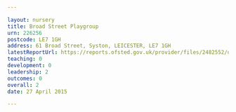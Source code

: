 ```yaml
---

layout: nursery
title: Broad Street Playgroup
urn: 226256
postcode: LE7 1GH
address: 61 Broad Street, Syston, LEICESTER, LE7 1GH
latestReportUrl: https://reports.ofsted.gov.uk/provider/files/2482552/urn/226256.pdf
teaching: 0
development: 0
leadership: 2
outcomes: 0
overall: 2
date: 27 April 2015

---
```

